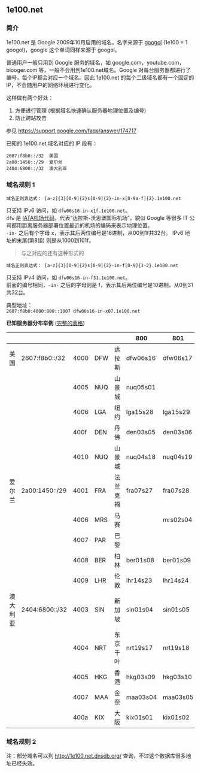 ## 1e100.net  

### 简介
 1e100.net 是 Google 2009年10月启用的域名，名字来源于 <a href="http://en.wikipedia.org/wiki/Googol" target="_blank">googol</a> (1e100 = 1 googol)，google 这个单词同样来源于 googol。

 普通用户一般只用到 Google 服务的域名，如 google.com，youtube.com，blooger.com 等，一般不会用到1e100.net域名。Google 对每台服务器都进行了编号，每个IP都会对应一个域名。因此 1e100.net 的每个二级域名都有一个固定的IP，不会随用户的网络环境进行变化。

 这样做有两个好处：  
1.  方便进行管理 (根据域名快速确认服务器地理位置及编号)  
2.  防止跨站攻击  

 参见 https://support.google.com/faqs/answer/174717   


已知的 1e100.net 域名对应的 IP 段有：  
<pre><code>2607:f8b0::/32  美国   
2a00:1450::/29  爱尔兰   
2404:6800::/32  澳大利亚</code></pre>  

### 域名规则 1  

<pre><code>域名正则表达式： [a-z]{3}[0-9]{2}<span="color:blue">s</span>[0-9]{2}-in-x[0-9a-f]{2}.1e100.net</code></pre>  
只支持 IPv6 访问，如 <code>dfw06s16-in-x1f.1e100.net</code>。  
<code>dfw</code> 是 <a href="http://en.wikipedia.org/wiki/International_Air_Transport_Association_airport_code" target="_blank">IATA机场代码</a>，代表“达拉斯-沃思堡国际机场”，貌似 Google 等很多 IT 公司都用距离服务器部署位置最近的机场的编码来表示地理位置。  
<code>-in-</code> 之后有个字母 x，表示其后两位编号是16进制，从00到1f共32台。
IPv6 地址的末尾(第8组) 则是从1000到101f。  

> 与之对应的还有这种形式的  
<pre><code>域名正则表达式： [a-z]{3}[0-9]{2}s[0-9]{2}-in-f[0-9]{1-2}.1e100.net</code></pre>  
只支持 IPv4 访问，如 <code>dfw06s16-in-f31.1e100.net</code>。  
前面的编号相同，<code>-in-</code> 之后的字母则是 f，表示其后两位编号是10进制，从0到31共32台。

典型地址：  
<code>2607:f8b0:4000:800::1007 dfw06s16-in-x07.1e100.net</code>

**已知服务器分布举例**  (<a href="https://docs.google.com/spreadsheets/d/1a5HI0lkc1TycJdwJnCVDVd3x6_gemI3CQhNHhdsVmP8" target="_blank">完整的表格</a>)  

|          |                |      |     |            | 800      | 801      | 802      | 803      |
|----------|----------------|------|-----|:----------:|----------|----------|----------|----------|
| 美国     | 2607:f8b0::/32 | 4000 | DFW | 达拉斯     | dfw06s16 | dfw06s17 | dfw06s26 | dfw06s27 |
|          |                | 4005 | NUQ | 山景城     | nuq05s01 |          | nuq05s02 | nuq04s27 |
|          |                | 4006 | LGA | 纽约       | lga15s28 | lga15s29 | lga15s34 | lga15s35 |
|          |                | 400f | DEN | 丹佛       | den03s05 | den03s06 |          |          |
|          |                | 4010 | NUQ | 山景城     | nuq04s18 | nuq04s19 |          |          |
| 爱尔兰   | 2a00:1450::/29 | 4001 | FRA | 法兰克福   | fra07s27 | fra07s28 | fra07s29 | fra07s30 |
|          |                | 4006 | MRS | 马赛       |          | mrs02s04 | mrs02s05 |          |
|          |                | 4007 | PAR | 巴黎       |          |          |          | par03s02 |
|          |                | 4008 | BER | 柏林       | ber01s08 | ber01s09 |          |          |
|          |                | 4009 | LHR | 伦敦       | lhr14s23 | lhr14s24 | lhr14s19 | lhr14s20 |
| 澳大利亚 | 2404:6800::/32 | 4003 | SIN | 新加坡     | sin01s04 | sin01s05 | sin04s01 | sin04s02 |
|          |                | 4004 | NRT | 东京千叶   | nrt19s17 | nrt19s18 | nrt19s01 | nrt19s02 |
|          |                | 4005 | HKG | 香港       | hkg03s09 | hkg03s10 | hkg03s11 | hkg03s12 |
|          |                | 4007 | MAA | 金奈       | maa03s04 | maa03s05 | maa03s16 | maa03s17 |
|          |                | 400a | KIX | 大阪       | kix01s01 | kix01s02 | kix01s03 | kix01s04 |

### 域名规则 2   


注：部分域名可以到 http://1e100.net.dnsdb.org/ 查询，不过这个数据库很多地址已经失效。